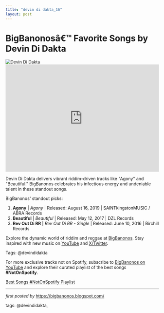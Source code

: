 ```yaml
---
title: "devin di dakta_16"
layout: post
---
```

<!-- Title of the Post -->
<h1 >BigBanonosâ€™ Favorite Songs by Devin Di Dakta</h1> <!-- Featured Image -->
<div > <img src="https://i.scdn.co/image/ab6761610000e5eb5d8b4f33f8f96d36cf0b8de3" alt="Devin Di Dakta">
</div> <!-- Spotify Embed -->
<div > <iframe src="https://open.spotify.com/embed/playlist/1qgLcyDV4sccPSm3EzhKbS?utm_source=generator" width="100%" height="352" frameBorder="0" allowfullscreen="" allow="autoplay; clipboard-write; encrypted-media; fullscreen; picture-in-picture" loading="lazy"></iframe>
</div> <!-- Introductory Text -->
<p >Devin Di Dakta delivers vibrant riddim-driven tracks like "Agony" and "Beautiful." BigBanonos celebrates his infectious energy and undeniable talent in these standout songs.</p> <!-- Song Highlights -->
<div > <p>BigBanonos' standout picks:</p> <ol> <li><strong>Agony</strong> | <em>Agony</em> | Released: August 16, 2019 | SAINTkingstonMUSIC / ABRA Records</li> <li><strong>Beautiful</strong> | <em>Beautiful</em> | Released: May 12, 2017 | DZL Records</li> <li><strong>Rev Out Di RR</strong> | <em>Rev Out Di RR - Single</em> | Released: June 10, 2016 | Birchill Records</li> </ol>
</div> <!-- Footer Links -->
<div > <p>Explore the dynamic world of riddim and reggae at <a href="https://bigbanonos.blogspot.com/" target="_blank">BigBanonos</a>. Stay inspired with new music on <a href="https://www.youtube.com/@BigBanonos" target="_blank">YouTube</a> and <a href="https://x.com/bigbanonos" target="_blank">X/Twitter</a>.</p>
</div> <!-- Tags -->
<p >Tags: @devindidakta</p>


<!--Subscribe and Playlist Links-->
<div>
    <p>For more exclusive tracks not on Spotify, subscribe to <a href="https://www.youtube.com/@BigBanonos" target="_blank">BigBanonos on YouTube</a> and explore their curated playlist of the best songs <strong>#NotOnSpotify</strong>.</p>
    <p><a href="https://www.youtube.com/playlist?list=PLtuNtuTatqI0kFahUCbtbfenC_ET5O_tr" target="_blank">Best Songs #NotOnSpotify Playlist<br /></a></p></div>

<hr />

<p><em>first posted by</em> <a href="https://bigbanonos.blogspot.com/" rel="noopener" target="_new">https://bigbanonos.blogspot.com/</a></p>

<p>tags: @devindidakta,</p>
